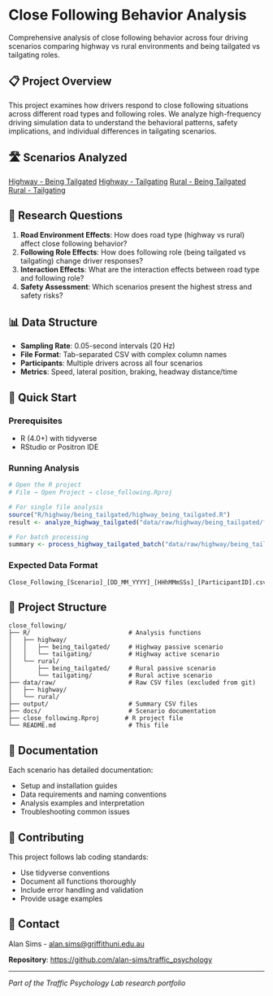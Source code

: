 # Close Following Behavior Analysis

Comprehensive analysis of close following behavior across four driving scenarios comparing highway vs rural environments and being tailgated vs tailgating roles.

## 📋 Project Overview

This project examines how drivers respond to close following situations across different road types and following roles. We analyze high-frequency driving simulation data to understand the behavioral patterns, safety implications, and individual differences in tailgating scenarios.

## 🛣️ Scenarios Analyzed

[Highway - Being Tailgated](docs/highway_being_tailgated.md)
[Highway - Tailgating](docs/highway_tailgating.md)
[Rural - Being Tailgated](docs/rural_being_tailgated.md)
[Rural - Tailgating](docs/rural_tailgating.md)

## 🔬 Research Questions

1. **Road Environment Effects**: How does road type (highway vs rural) affect close following behavior?
2. **Following Role Effects**: How does following role (being tailgated vs tailgating) change driver responses?
3. **Interaction Effects**: What are the interaction effects between road type and following role?
4. **Safety Assessment**: Which scenarios present the highest stress and safety risks?

## 📊 Data Structure

- **Sampling Rate**: 0.05-second intervals (20 Hz)
- **File Format**: Tab-separated CSV with complex column names
- **Participants**: Multiple drivers across all four scenarios
- **Metrics**: Speed, lateral position, braking, headway distance/time

## 🚀 Quick Start

### Prerequisites
- R (4.0+) with tidyverse
- RStudio or Positron IDE

### Running Analysis

```r
# Open the R project
# File → Open Project → close_following.Rproj

# For single file analysis
source("R/highway/being_tailgated/highway_being_tailgated.R")
result <- analyze_highway_tailgated("data/raw/highway/being_tailgated/file.csv")

# For batch processing
summary <- process_highway_tailgated_batch("data/raw/highway/being_tailgated/")
```

### Expected Data Format
```
Close_Following_[Scenario]_[DD_MM_YYYY]_[HHhMMmSSs]_[ParticipantID].csv
```

## 📁 Project Structure

```
close_following/
├── R/                           # Analysis functions
│   ├── highway/
│   │   ├── being_tailgated/     # Highway passive scenario
│   │   └── tailgating/          # Highway active scenario
│   └── rural/
│       ├── being_tailgated/     # Rural passive scenario  
│       └── tailgating/          # Rural active scenario
├── data/raw/                    # Raw CSV files (excluded from git)
│   ├── highway/
│   └── rural/
├── output/                      # Summary CSV files
├── docs/                        # Scenario documentation
├── close_following.Rproj       # R project file
└── README.md                    # This file
```

## 📄 Documentation

Each scenario has detailed documentation:
- Setup and installation guides
- Data requirements and naming conventions
- Analysis examples and interpretation
- Troubleshooting common issues

## 🤝 Contributing

This project follows lab coding standards:
- Use tidyverse conventions
- Document all functions thoroughly
- Include error handling and validation
- Provide usage examples

## 📧 Contact

Alan Sims - alan.sims@griffithuni.edu.au

**Repository**: https://github.com/alan-sims/traffic_psychology

---

*Part of the Traffic Psychology Lab research portfolio*